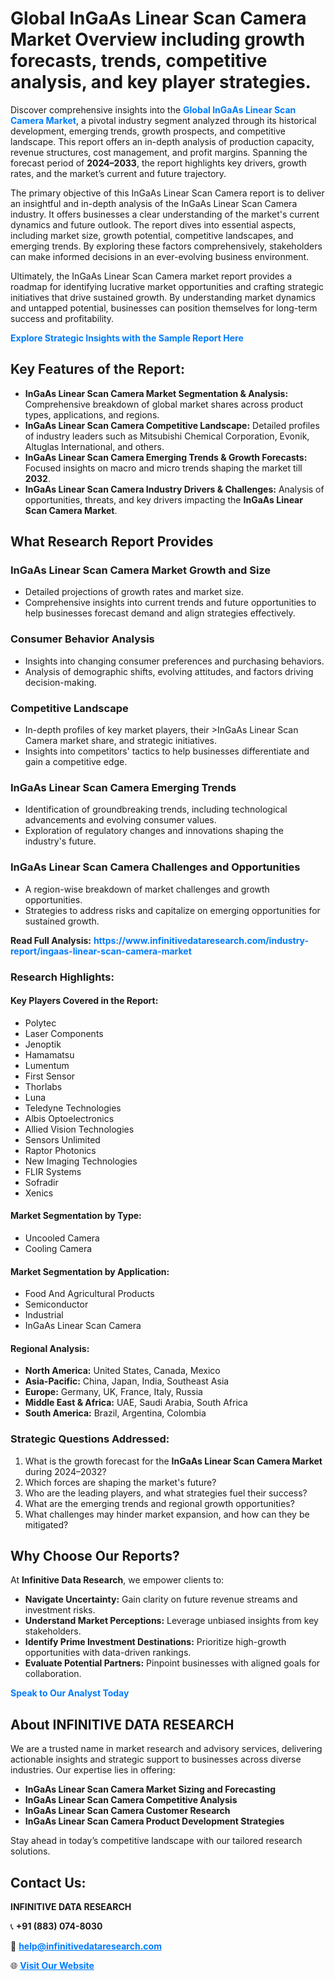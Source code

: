<h1>Global InGaAs Linear Scan Camera Market Overview including growth forecasts, trends, competitive analysis, and key player strategies.</h1>
<p>
Discover comprehensive insights into the 
<a href="https://www.infinitivedataresearch.com/industry-report/ingaas-linear-scan-camera-market" rel="dofollow" style="color: #007BFF; text-decoration: none;"><strong>Global InGaAs Linear Scan Camera Market</strong></a>, a pivotal industry segment analyzed through its historical development, emerging trends, growth prospects, and competitive landscape. This report offers an in-depth analysis of production capacity, revenue structures, cost management, and profit margins. Spanning the forecast period of <strong>2024–2033</strong>, the report highlights key drivers, growth rates, and the market’s current and future trajectory.
</p>
<p>
The primary objective of this InGaAs Linear Scan Camera report is to deliver an insightful and in-depth analysis of the InGaAs Linear Scan Camera industry. It offers businesses a clear understanding of the market's current dynamics and future outlook. The report dives into essential aspects, including market size, growth potential, competitive landscapes, and emerging trends. By exploring these factors comprehensively, stakeholders can make informed decisions in an ever-evolving business environment.
</p>
<p>
Ultimately, the InGaAs Linear Scan Camera market report provides a roadmap for identifying lucrative market opportunities and crafting strategic initiatives that drive sustained growth. By understanding market dynamics and untapped potential, businesses can position themselves for long-term success and profitability.
</p>
<p>
<a href="https://www.infinitivedataresearch.com/request-sample/reportId=107238" style="color: #007BFF; text-decoration: none;"><strong>Explore Strategic Insights with the Sample Report Here</strong></a>
</p>

<h2>Key Features of the Report:</h2>
<ul>
<li><strong>InGaAs Linear Scan Camera Market Segmentation & Analysis:</strong> Comprehensive breakdown of global market shares across product types, applications, and regions.</li>
<li><strong>InGaAs Linear Scan Camera Competitive Landscape:</strong> Detailed profiles of industry leaders such as Mitsubishi Chemical Corporation, Evonik, Altuglas International, and others.</li>
<li><strong>InGaAs Linear Scan Camera Emerging Trends & Growth Forecasts:</strong> Focused insights on macro and micro trends shaping the market till <strong>2032</strong>.</li>
<li><strong>InGaAs Linear Scan Camera Industry Drivers & Challenges:</strong> Analysis of opportunities, threats, and key drivers impacting the <strong>InGaAs Linear Scan Camera Market</strong>.</li>
</ul>

<h2>What Research Report Provides</h2>
<h3>InGaAs Linear Scan Camera Market Growth and Size</h3>
<ul>
<li>Detailed projections of growth rates and market size.</li>
<li>Comprehensive insights into current trends and future opportunities to help businesses forecast demand and align strategies effectively.</li>
</ul>

<h3>Consumer Behavior Analysis</h3>
<ul>
<li>Insights into changing consumer preferences and purchasing behaviors.</li>
<li>Analysis of demographic shifts, evolving attitudes, and factors driving decision-making.</li>
</ul>

<h3>Competitive Landscape</h3>
<ul>
<li>In-depth profiles of key market players, their >InGaAs Linear Scan Camera market share, and strategic initiatives.</li>
<li>Insights into competitors' tactics to help businesses differentiate and gain a competitive edge.</li>
</ul>

<h3>InGaAs Linear Scan Camera Emerging Trends</h3>
<ul>
<li>Identification of groundbreaking trends, including technological advancements and evolving consumer values.</li>
<li>Exploration of regulatory changes and innovations shaping the industry's future.</li>
</ul>

<h3>InGaAs Linear Scan Camera Challenges and Opportunities</h3>
<ul>
<li>A region-wise breakdown of market challenges and growth opportunities.</li>
<li>Strategies to address risks and capitalize on emerging opportunities for sustained growth.</li>
</ul>
<p><strong>Read Full Analysis:</strong> <a href="https://www.infinitivedataresearch.com/industry-report/ingaas-linear-scan-camera-market" rel="dofollow" style="color: #007BFF; text-decoration: none;"><strong>https://www.infinitivedataresearch.com/industry-report/ingaas-linear-scan-camera-market</strong></a></p>
<h3>Research Highlights:</h3>
<h4>Key Players Covered in the Report:</h4>
<ul><li>Polytec</li><li>Laser Components</li><li>Jenoptik</li><li>Hamamatsu</li><li>Lumentum</li><li>First Sensor</li><li>Thorlabs</li><li>Luna</li><li>Teledyne Technologies</li><li>Albis Optoelectronics</li><li>Allied Vision Technologies</li><li>Sensors Unlimited</li><li>Raptor Photonics</li><li>New Imaging Technologies</li><li>FLIR Systems</li><li>Sofradir</li><li>Xenics</li></ul>
<h4>Market Segmentation by Type:</h4>
<ul><li>Uncooled Camera</li><li>Cooling Camera</li></ul>
<h4>Market Segmentation by Application:</h4>
<ul><li>Food And Agricultural Products</li><li>Semiconductor</li><li>Industrial</li><li>InGaAs Linear Scan Camera</li></ul>

<h4>Regional Analysis:</h4>
<ul>
<li><strong>North America:</strong> United States, Canada, Mexico</li>
<li><strong>Asia-Pacific:</strong> China, Japan, India, Southeast Asia</li>
<li><strong>Europe:</strong> Germany, UK, France, Italy, Russia</li>
<li><strong>Middle East & Africa:</strong> UAE, Saudi Arabia, South Africa</li>
<li><strong>South America:</strong> Brazil, Argentina, Colombia</li>
</ul>

<h3>Strategic Questions Addressed:</h3>
<ol>
<li>What is the growth forecast for the <strong>InGaAs Linear Scan Camera Market</strong> during 2024–2032?</li>
<li>Which forces are shaping the market's future?</li>
<li>Who are the leading players, and what strategies fuel their success?</li>
<li>What are the emerging trends and regional growth opportunities?</li>
<li>What challenges may hinder market expansion, and how can they be mitigated?</li>
</ol>

<h2>Why Choose Our Reports?</h2>
<p>At <strong>Infinitive Data Research</strong>, we empower clients to:</p>
<ul>
<li><strong>Navigate Uncertainty:</strong> Gain clarity on future revenue streams and investment risks.</li>
<li><strong>Understand Market Perceptions:</strong> Leverage unbiased insights from key stakeholders.</li>
<li><strong>Identify Prime Investment Destinations:</strong> Prioritize high-growth opportunities with data-driven rankings.</li>
<li><strong>Evaluate Potential Partners:</strong> Pinpoint businesses with aligned goals for collaboration.</li>
</ul>
<p><a href="https://www.infinitivedataresearch.com/industry-report/ingaas-linear-scan-camera-market" rel="dofollow" style="color: #007BFF; text-decoration: none;"><strong>Speak to Our Analyst Today</strong></a></p>

<h2>About INFINITIVE DATA RESEARCH</h2>
<p>We are a trusted name in market research and advisory services, delivering actionable insights and strategic support to businesses across diverse industries. Our expertise lies in offering:</p>
<ul>
<li><strong>InGaAs Linear Scan Camera Market Sizing and Forecasting</strong></li>
<li><strong>InGaAs Linear Scan Camera Competitive Analysis</strong></li>
<li><strong>InGaAs Linear Scan Camera Customer Research</strong></li>
<li><strong>InGaAs Linear Scan Camera Product Development Strategies</strong></li>
</ul>
<p>Stay ahead in today’s competitive landscape with our tailored research solutions.</p>

<h2>Contact Us:</h2>
<p><strong>INFINITIVE DATA RESEARCH</strong></p>
<p>📞 <strong>+91 (883) 074-8030</strong></p>
<p>📧 <strong><a href="mailto:help@infinitivedataresearch.com" style="color: #007BFF;">help@infinitivedataresearch.com</a></strong></p>
<p>🌐 <strong><a href="https://www.infinitivedataresearch.com" rel="dofollow" style="color: #007BFF;">Visit Our Website</a></strong></p>